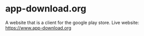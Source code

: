 # app-download.org
A website that is a client for the google play store. Live website: https://www.app-download.org
